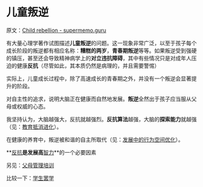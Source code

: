 # 儿童叛逆

原文：[Child rebellion - supermemo.guru](https://supermemo.guru/wiki/Child_rebellion)

有大量心理学著作试图描述**儿童叛逆**的问题。这一现象非常广泛，以至于孩子每个成长阶段的叛逆都有相应名称：**糟糕的两岁**，**青春期叛逆**等等。如果叛逆受到强硬的镇压，甚至还会导致精神病学上的**对立违抗障碍**，其中有些情况只是对成年人压迫的健康**反抗**（尽管如此，其本质仍然是病理的，并且需要警惕）

实际上，儿童成长过程中，除了高速成长的青春期之外，并没有一个叛逆会显著提升的阶段。

对自主性的追求，说明大脑正在健康而自然地发展。**叛逆**全然出于孩子应当服从父母或权威的心态。

我坚持认为，大脑越强大，反抗就越强烈。**反抗算法**越强，大脑的**探索能力**就越强（见：[教育抵消进化](https://supermemo.guru/wiki/Education_counteracts_evolution)）。

在健康的养育中，叛逆被和谐的自主所取代（见：[发展中的行为空间优化](https://supermemo.guru/wiki/Optimization_of_behavioral_spaces_in_development)）。

**[反抗](https://supermemo.guru/wiki/Reactance)**是发展高**[智力](https://supermemo.guru/wiki/Intelligence)**的一个必要因素

另见：[父母管理培训](https://en.wikipedia.org/wiki/Parent_management_training)

比较一下：[学生罢学](https://supermemo.guru/wiki/School_strike)